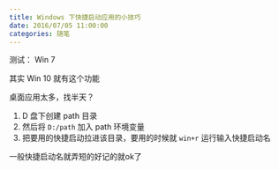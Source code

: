 ```yaml
---
title: Windows 下快捷启动应用的小技巧
date: 2016/07/05 11:00:00
categories: 随笔
---
```


测试： Win 7

其实 Win 10 就有这个功能

桌面应用太多，找半天？

1. D 盘下创建 path 目录
2. 然后将 `D:/path` 加入 path 环境变量 
3. 把要用的快捷启动拉进该目录，要用的时候就 `win+r` 运行输入快捷启动名

一般快捷启动名就弄短的好记的就ok了